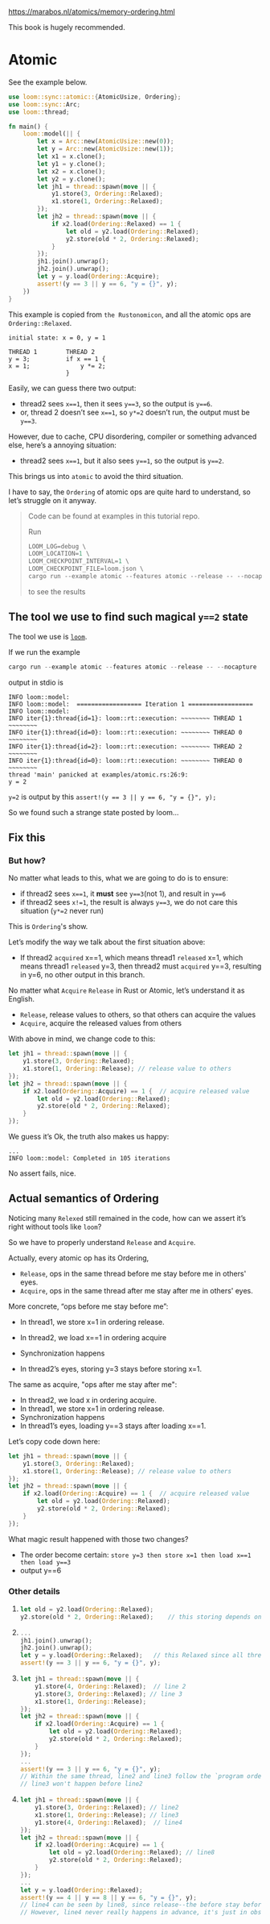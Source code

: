 https://marabos.nl/atomics/memory-ordering.html

This book is hugely recommended.

# Atomic

See the example below.

```rust
use loom::sync::atomic::{AtomicUsize, Ordering};
use loom::sync::Arc;
use loom::thread;

fn main() {
    loom::model(|| {
        let x = Arc::new(AtomicUsize::new(0));
        let y = Arc::new(AtomicUsize::new(1));
        let x1 = x.clone();
        let y1 = y.clone();
        let x2 = x.clone();
        let y2 = y.clone();
        let jh1 = thread::spawn(move || {
            y1.store(3, Ordering::Relaxed);
            x1.store(1, Ordering::Relaxed);
        });
        let jh2 = thread::spawn(move || {
            if x2.load(Ordering::Relaxed) == 1 {
                let old = y2.load(Ordering::Relaxed);
                y2.store(old * 2, Ordering::Relaxed);
            }
        });
        jh1.join().unwrap();
        jh2.join().unwrap();
        let y = y.load(Ordering::Acquire);
        assert!(y == 3 || y == 6, "y = {}", y);
    })
}
```

This example is copied from `the Rustonomicon`, and all the atomic ops are `Ordering::Relaxed`.

```shell
initial state: x = 0, y = 1

THREAD 1        THREAD 2
y = 3;          if x == 1 {
x = 1;              y *= 2;
                }
```

Easily, we can guess there two output:

- thread2 sees `x==1`, then it sees `y==3`, so the output is `y==6`.
- or, thread 2 doesn’t see `x==1`, so `y*=2` doesn’t run, the output must be `y==3`.

However, due to cache, CPU disordering, compiler or something advanced else, here’s a annoying situation:

- thread2 sees `x==1`, but it also sees `y==1`, so the output is `y==2`.



This brings us into `atomic` to avoid the third situation.

I have to say, the `Ordering` of atomic ops are quite hard to understand, so let’s struggle on it anyway.



> Code can be found at examples in this tutorial repo.
>
> Run
>
> ```rust
> LOOM_LOG=debug \
> LOOM_LOCATION=1 \
> LOOM_CHECKPOINT_INTERVAL=1 \
> LOOM_CHECKPOINT_FILE=loom.json \
> cargo run --example atomic --features atomic --release -- --nocapture
> ```
>
> to see the results

## The tool we use to find such magical `y==2` state

The tool we use is [`loom`](https://github.com/tokio-rs/loom).

If we run the example

```rust
cargo run --example atomic --features atomic --release -- --nocapture
```

output in stdio is

```shell
INFO loom::model:
INFO loom::model:  ================== Iteration 1 ==================
INFO loom::model:
INFO iter{1}:thread{id=1}: loom::rt::execution: ~~~~~~~~ THREAD 1 ~~~~~~~~
INFO iter{1}:thread{id=0}: loom::rt::execution: ~~~~~~~~ THREAD 0 ~~~~~~~~
INFO iter{1}:thread{id=2}: loom::rt::execution: ~~~~~~~~ THREAD 2 ~~~~~~~~
INFO iter{1}:thread{id=0}: loom::rt::execution: ~~~~~~~~ THREAD 0 ~~~~~~~~
thread 'main' panicked at examples/atomic.rs:26:9:
y = 2
```

`y=2` is output by this `assert!(y == 3 || y == 6, "y = {}", y);`

So we found such a strange state posted by loom…

## Fix this

### But how?

No matter what leads to this, what we are going to do is to ensure:

- if thread2 sees `x==1`, it **must** see `y==3`(not 1), and result in `y==6`
- if thread2 sees `x!=1`, the result is always `y==3`, we do not care this situation (`y*=2` never run)

This is `Ordering`'s show.

Let’s modify the way we talk about the first situation above:

- If thread2 `acquired` x\=\=1, which means thread1 `released` x=1, which means thread1 `released` y=3, then thread2 must `acquired` y\=\=3, resulting in y=6, no other output in this branch.

No matter what `Acquire` `Release` in Rust or Atomic, let’s understand it as English.

- `Release`, release values to others, so that others can acquire the values
- `Acquire`, acquire the released values from others

With above in mind, we change code to this:

```rust
let jh1 = thread::spawn(move || {
    y1.store(3, Ordering::Relaxed);
    x1.store(1, Ordering::Release);	// release value to others
});
let jh2 = thread::spawn(move || {
    if x2.load(Ordering::Acquire) == 1 {  // acquire released value
        let old = y2.load(Ordering::Relaxed);
        y2.store(old * 2, Ordering::Relaxed);
    }
});
```

We guess it’s Ok, the truth also makes us happy:

```shell
...
INFO loom::model: Completed in 105 iterations
```

No assert fails, nice.

## Actual semantics of Ordering

Noticing many `Relexed` still remained in the code, how can we assert it’s right without tools like `loom`?

So we have to properly understand `Release` and `Acquire`.

Actually, every atomic op has its Ordering,

- `Release`, ops in the same thread before me stay before me in others' eyes.
- `Acquire`, ops in the same thread after me stay after me in others' eyes.

More concrete, “ops before me stay before me”:

- In thread1, we store x=1 in ordering release.

- In thread2, we load x==1 in ordering acquire

- Synchronization happens

- In thread2’s eyes, storing y=3 stays before storing x=1.


The same as acquire, "ops after me stay after me":

- In thread2, we load x in ordering acquire.
- In thread1, we store x=1 in ordering release.
- Synchronization happens
- In thread1’s eyes, loading y\=\=3 stays after loading x\=\=1.

Let’s copy code down here:

```rust
let jh1 = thread::spawn(move || {
    y1.store(3, Ordering::Relaxed);
    x1.store(1, Ordering::Release);	// release value to others
});
let jh2 = thread::spawn(move || {
    if x2.load(Ordering::Acquire) == 1 {  // acquire released value
        let old = y2.load(Ordering::Relaxed);
        y2.store(old * 2, Ordering::Relaxed);
    }
});
```

What magic result happened with those two changes?

- The order become certain: `store y=3 then store x=1 then load x==1 then load y==3`
- output y==6

### Other details

1. ```rust
   let old = y2.load(Ordering::Relaxed);
   y2.store(old * 2, Ordering::Relaxed);	// this storing depends on old, so order is constrained
   ```

2. ```rust
   ...
   jh1.join().unwrap();
   jh2.join().unwrap();
   let y = y.load(Ordering::Relaxed);	// this Relaxed since all threads joined, it's really relaxed
   assert!(y == 3 || y == 6, "y = {}", y);
   ```

3. ```rust
   let jh1 = thread::spawn(move || {
       y1.store(4, Ordering::Relaxed);	// line 2
       y1.store(3, Ordering::Relaxed); // line 3
       x1.store(1, Ordering::Release);
   });
   let jh2 = thread::spawn(move || {
       if x2.load(Ordering::Acquire) == 1 {
           let old = y2.load(Ordering::Relaxed);
           y2.store(old * 2, Ordering::Relaxed);
       }
   });
   ...
   assert!(y == 3 || y == 6, "y = {}", y);
   // Within the same thread, line2 and line3 follow the `program order within a single thread`
   // line3 won't happen before line2
   ```

4. ```rust
   let jh1 = thread::spawn(move || {
       y1.store(3, Ordering::Relaxed); // line2
       x1.store(1, Ordering::Release); // line3
       y1.store(4, Ordering::Relaxed);	// line4
   });
   let jh2 = thread::spawn(move || {
       if x2.load(Ordering::Acquire) == 1 {
           let old = y2.load(Ordering::Relaxed); // line8
           y2.store(old * 2, Ordering::Relaxed);
       }
   });
   ...
   let y = y.load(Ordering::Relaxed);
   assert!(y == 4 || y == 8 || y == 6, "y = {}", y);
   // line4 can be seen by line8, since release--the before stay before, the after are free
   // However, line4 never really happens in advance, it's just in observer's eyes. 
   ```

